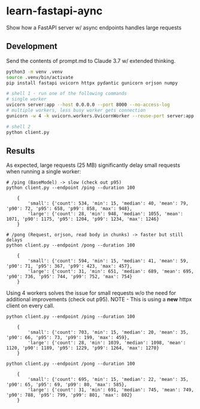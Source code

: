 # learn-fastapi-aync
Show how a FastAPI server w/ async endpoints handles large requests

## Development

Send the contents of prompt.md to Claude 3.7 w/ extended thinking.

```bash
python3 -m venv .venv
source .venv/bin/activate
pip install fastapi uvicorn httpx pydantic gunicorn orjson numpy

# shell 1 - run one of the following commands
# single worker
uvicorn server:app --host 0.0.0.0 --port 8000 --no-access-log
# multiple workers, less busy worker gets connection
gunicorn -w 4 -k uvicorn.workers.UvicornWorker --reuse-port server:app

# shell 2
python client.py
```

## Results

As expected, large requests (25 MB) significantly delay small requests when running a single worker:

```text
# /ping (BaseModel) -> slow (check out p95)
python client.py --endpoint /ping --duration 100

    {
        'small': {'count': 534, 'min': 15, 'median': 40, 'mean': 79, 'p90': 72, 'p95': 658, 'p99': 858, 'max': 948},
        'large': {'count': 28, 'min': 948, 'median': 1055, 'mean': 1071, 'p90': 1175, 'p95': 1204, 'p99': 1234, 'max': 1246}
    }

# /pong (Request, orjson, read body in chunks) -> faster but still delays
python client.py --endpoint /pong --duration 100

    {
        'small': {'count': 594, 'min': 15, 'median': 41, 'mean': 59, 'p90': 71, 'p95': 367, 'p99': 423, 'max': 457},
        'large': {'count': 31, 'min': 651, 'median': 689, 'mean': 695, 'p90': 736, 'p95': 744, 'p99': 752, 'max': 754}
    }
```

Using 4 workers solves the issue for small requests w/o the need for additional improvements (check out p95). NOTE - This is using a **new** httpx client on every call.

```text
python client.py --endpoint /ping --duration 100

    {
        'small': {'count': 703, 'min': 15, 'median': 20, 'mean': 35, 'p90': 66, 'p95': 73, 'p99': 199, 'max': 459},
        'large': {'count': 28, 'min': 1039, 'median': 1098, 'mean': 1120, 'p90': 1189, 'p95': 1229, 'p99': 1264, 'max': 1270}
    }

python client.py --endpoint /pong --duration 100

    {
        'small': {'count': 695, 'min': 15, 'median': 22, 'mean': 35, 'p90': 65, 'p95': 69, 'p99': 80, 'max': 585},
        'large': {'count': 31, 'min': 691, 'median': 745, 'mean': 749, 'p90': 788, 'p95': 799, 'p99': 801, 'max': 802}
    }
```